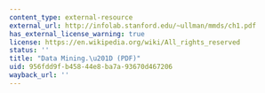 ```yaml
---
content_type: external-resource
external_url: http://infolab.stanford.edu/~ullman/mmds/ch1.pdf
has_external_license_warning: true
license: https://en.wikipedia.org/wiki/All_rights_reserved
status: ''
title: "Data Mining.\u201D (PDF)"
uid: 956fdd9f-b458-44e8-ba7a-93670d467206
wayback_url: ''
---
```


